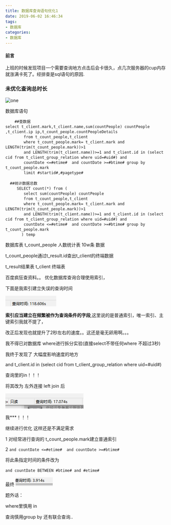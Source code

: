```yaml
---
title: 数据库查询语句优化1
date: 2019-06-02 16:46:34
tags:
- 数据库
categories:
- 数据库
---
```


#### 前言

   上班的时候发现项目一个需要查询地方点击后会卡很久，点几次服务器的cup内存就涨满卡死了。经排查是sql语句的原因.

### 未优化查询总时长

![one](1.png)

数据库语句

```
    ##查数据    
select t_client.mark,t_client.name,sum(countPeople) countPeople ,t_client.ip ip,t_count_people.countPeopleDetails
	    from t_count_people,t_client
		where t_count_people.mark= t_client.mark and LENGTH(trim(t_count_people.mark))>1 
		and LENGTH(trim(t_client.name))>=1 and t_client.id in (select cid from t_client_group_relation where uid=#uid#) and
		countDate <=#etime#  and countDate >=#btime# group by t_count_people.mark
		limit #startid#,#pagetype#
		
  ##统计数据总数
     SELECT count(*) from ( 
        select sum(countPeople) countPeople 
	    from t_count_people,t_client
		where t_count_people.mark= t_client.mark and LENGTH(trim(t_count_people.mark))>1 
		and LENGTH(trim(t_client.name))>=1 and t_client.id in (select cid from t_client_group_relation where uid=#uid#) and
		countDate <=#etime#  and countDate >=#btime# group by t_count_people.mark
	   ) temp	
```

数据库表 t_count_people  人数统计表  10w条 数据

t_count_people通过t_result.id查出t_client的终端数据

t_result结果表 t_client 终端表





百度疯狂查资料。。 优化数据库查询合理使用索引，

下面是我索引建立失误的查询时间

![two](数据库查询语句优化1\2.png)

**索引应当建立在频繁被作为查询条件的字段**,这里说的是普通索引，唯一索引、主键索引我就不提了，

改正后发现也就提升了2秒左右的速度。。这还是毫无卵用啊。。。

我不得已对数据库 where进行拆分实验(直接select不带任何where  不超过3秒)



我终于发现了 大幅度影响速度的地方

and t_client.id in (select cid from t_client_group_relation where uid=#uid#)

查询里的in！！！

将其改为 左外连接  left join 后

![three](数据库查询语句优化1\3.png)

我***！！！

继续进行优化 这样还是不满足需求

1 对经常进行查询的 t_count_people.mark建立普通索引

2 `and countDate <=#etime#  and countDate >=#btime#`

将此条指定时间的条件改为

`and countDate BETWEEN #btime# and #etime# `



最终 ![](数据库查询语句优化1\4.png)





题外话：

where里慎用 in

查询慎用group by 还有联合查询..